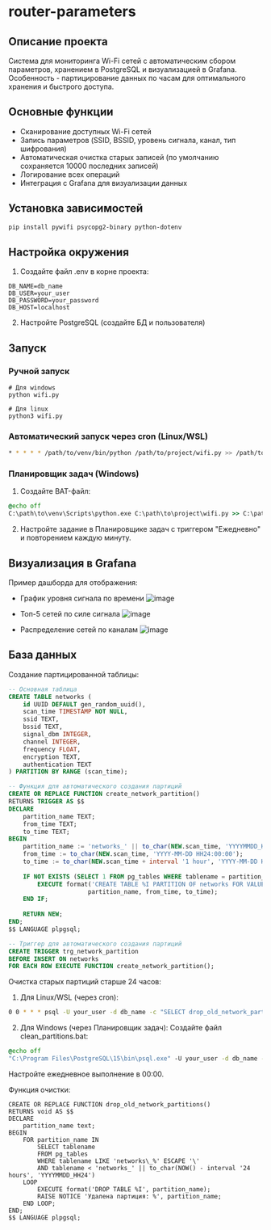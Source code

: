 # router-parameters

## Описание проекта
Система для мониторинга Wi-Fi сетей с автоматическим сбором параметров, хранением в PostgreSQL и визуализацией в Grafana. Особенность - партицирование данных по часам для оптимального хранения и быстрого доступа.

## Основные функции
- Сканирование доступных Wi-Fi сетей
- Запись параметров (SSID, BSSID, уровень сигнала, канал, тип шифрования)
- Автоматическая очистка старых записей (по умолчанию сохраняется 10000 последних записей)
- Логирование всех операций
- Интеграция с Grafana для визуализации данных

## Установка зависимостей
```bash
pip install pywifi psycopg2-binary python-dotenv
```
## Настройка окружения
1. Создайте файл .env в корне проекта:
```
DB_NAME=db_name
DB_USER=your_user
DB_PASSWORD=your_password
DB_HOST=localhost
```
2. Настройте PostgreSQL (создайте БД и пользователя)

## Запуск
### Ручной запуск
```
# Для windows
python wifi.py

# Для linux
python3 wifi.py
```
### Автоматический запуск через cron (Linux/WSL)
```bash
* * * * * /path/to/venv/bin/python /path/to/project/wifi.py >> /path/to/project/log/cron.log 2>&1
```
### Планировщик задач (Windows)
1. Создайте BAT-файл:
```bat
@echo off
C:\path\to\venv\Scripts\python.exe C:\path\to\project\wifi.py >> C:\path\to\project\log\cron.log 2>&1
```
2. Настройте задание в Планировщике задач с триггером "Ежедневно" и повторением каждую минуту.
## Визуализация в Grafana
Пример дашборда для отображения:
- График уровня сигнала по времени
![image](https://github.com/user-attachments/assets/2e774435-9dd7-4436-87fd-7cff6e2ec8c5)

- Топ-5 сетей по силе сигнала
![image](https://github.com/user-attachments/assets/f5f1fefa-1d34-4508-889d-5e3dd8b10871)

- Распределение сетей по каналам
![image](https://github.com/user-attachments/assets/d733107e-0788-4c8c-9299-dab3c1afdb91)

## База данных
Создание партицированной таблицы:
```sql
-- Основная таблица
CREATE TABLE networks (
    id UUID DEFAULT gen_random_uuid(),
    scan_time TIMESTAMP NOT NULL,
    ssid TEXT,
    bssid TEXT,
    signal_dbm INTEGER,
    channel INTEGER,
    frequency FLOAT,
    encryption TEXT,
    authentication TEXT
) PARTITION BY RANGE (scan_time);

-- Функция для автоматического создания партиций
CREATE OR REPLACE FUNCTION create_network_partition()
RETURNS TRIGGER AS $$
DECLARE
    partition_name TEXT;
    from_time TEXT;
    to_time TEXT;
BEGIN
    partition_name := 'networks_' || to_char(NEW.scan_time, 'YYYYMMDD_HH24');
    from_time := to_char(NEW.scan_time, 'YYYY-MM-DD HH24:00:00');
    to_time := to_char(NEW.scan_time + interval '1 hour', 'YYYY-MM-DD HH24:00:00');
    
    IF NOT EXISTS (SELECT 1 FROM pg_tables WHERE tablename = partition_name) THEN
        EXECUTE format('CREATE TABLE %I PARTITION OF networks FOR VALUES FROM (%L) TO (%L)',
                      partition_name, from_time, to_time);
    END IF;
    
    RETURN NEW;
END;
$$ LANGUAGE plpgsql;

-- Триггер для автоматического создания партиций
CREATE TRIGGER trg_network_partition
BEFORE INSERT ON networks
FOR EACH ROW EXECUTE FUNCTION create_network_partition();
```
Очистка старых партиций старше 24 часов:
1. Для Linux/WSL (через cron):
```bash
0 0 * * * psql -U your_user -d db_name -c "SELECT drop_old_network_partitions();" >> /path/to/project/log/partition_clean.log 2>&1
```
2. Для Windows (через Планировщик задач):
Создайте файл clean_partitions.bat:
```bat
@echo off
"C:\Program Files\PostgreSQL\15\bin\psql.exe" -U your_user -d db_name -c "SELECT drop_old_network_partitions();" >> C:\path\to\project\log\partition_clean.log 2>&1
```
Настройте ежедневное выполнение в 00:00.

Функция очистки:
```
CREATE OR REPLACE FUNCTION drop_old_network_partitions()
RETURNS void AS $$
DECLARE
    partition_name text;
BEGIN
    FOR partition_name IN
        SELECT tablename 
        FROM pg_tables 
        WHERE tablename LIKE 'networks\_%' ESCAPE '\'
        AND tablename < 'networks_' || to_char(NOW() - interval '24 hours', 'YYYYMMDD_HH24')
    LOOP
        EXECUTE format('DROP TABLE %I', partition_name);
        RAISE NOTICE 'Удалена партиция: %', partition_name;
    END LOOP;
END;
$$ LANGUAGE plpgsql;
```
